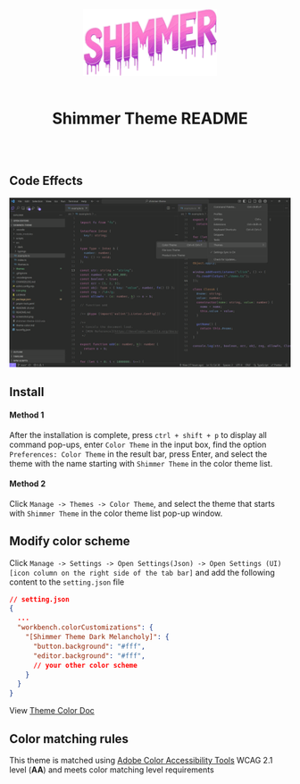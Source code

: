 <br/> <br/>

<div align="center">
  <img src="https://github.com/tenianon/shimmer-theme/blob/main/icon.png?raw=true" alt="Icon" width="240"/>
  <br/> <br/>
  <h1>Shimmer Theme README</h1>
  <br/> <br/>
</div>

## Code Effects

<div align="center">
  <img src="https://github.com/tenianon/shimmer-theme/blob/main/screenshot.png?raw=true" alt="Code Effects" />
</div>

## Install

#### Method 1

After the installation is complete, press `ctrl + shift + p` to display all command pop-ups, enter `Color Theme` in the input box, find the option `Preferences: Color Theme` in the result bar, press Enter, and select the theme with the name starting with `Shimmer Theme` in the color theme list.

#### Method 2

Click `Manage -> Themes -> Color Theme`, and select the theme that starts with `Shimmer Theme` in the color theme list pop-up window.

## Modify color scheme

Click `Manage -> Settings -> Open Settings(Json) -> Open Settings (UI) [icon column on the right side of the tab bar]` and add the following content to the `setting.json` file

```json
// setting.json
{
  ...
  "workbench.colorCustomizations": {
    "[Shimmer Theme Dark Melancholy]": {
      "button.background": "#fff",
      "editor.background": "#fff",
      // your other color scheme
    }
  }
}
```

View [Theme Color Doc](https://code.visualstudio.com/api/references/theme-color)

## Color matching rules

This theme is matched using [Adobe Color Accessibility Tools](https://color.adobe.com/en/create/color-contrast-analyzer) WCAG 2.1 level (**AA**) and meets color matching level requirements
